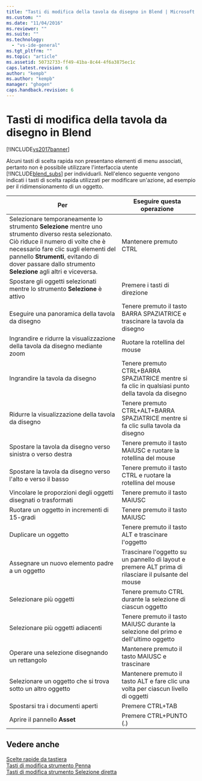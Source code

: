 ```yaml
---
title: "Tasti di modifica della tavola da disegno in Blend | Microsoft Docs"
ms.custom: ""
ms.date: "11/04/2016"
ms.reviewer: ""
ms.suite: ""
ms.technology: 
  - "vs-ide-general"
ms.tgt_pltfrm: ""
ms.topic: "article"
ms.assetid: 50732733-ff49-41ba-8c44-4f6a3875ec1c
caps.latest.revision: 6
author: "kempb"
ms.author: "kempb"
manager: "ghogen"
caps.handback.revision: 6
---
```

# Tasti di modifica della tavola da disegno in Blend
[!INCLUDE[vs2017banner](../code-quality/includes/vs2017banner.md)]

Alcuni tasti di scelta rapida non presentano elementi di menu associati, pertanto non è possibile utilizzare l'interfaccia utente [!INCLUDE[blend_subs](../debugger/includes/blend_subs_md.md)] per individuarli.  Nell'elenco seguente vengono indicati i tasti di scelta rapida utilizzati per modificare un'azione, ad esempio per il ridimensionamento di un oggetto.  
  
|Per|Eseguire questa operazione|  
|---------|--------------------------------|  
|Selezionare temporaneamente lo strumento **Selezione** mentre uno strumento diverso resta selezionato. Ciò riduce il numero di volte che è necessario fare clic sugli elementi del pannello **Strumenti**, evitando di dover passare dallo strumento **Selezione** agli altri e viceversa.|Mantenere premuto CTRL|  
|Spostare gli oggetti selezionati mentre lo strumento **Selezione** è attivo|Premere i tasti di direzione|  
|Eseguire una panoramica della tavola da disegno|Tenere premuto il tasto BARRA SPAZIATRICE e trascinare la tavola da disegno|  
|Ingrandire e ridurre la visualizzazione della tavola da disegno mediante zoom|Ruotare la rotellina del mouse|  
|Ingrandire la tavola da disegno|Tenere premuto CTRL\+BARRA SPAZIATRICE mentre si fa clic in qualsiasi punto della tavola da disegno|  
|Ridurre la visualizzazione della tavola da disegno|Tenere premuto CTRL\+ALT\+BARRA SPAZIATRICE mentre si fa clic sulla tavola da disegno|  
|Spostare la tavola da disegno verso sinistra o verso destra|Tenere premuto il tasto MAIUSC e ruotare la rotellina del mouse|  
|Spostare la tavola da disegno verso l'alto e verso il basso|Tenere premuto il tasto CTRL e ruotare la rotellina del mouse|  
|Vincolare le proporzioni degli oggetti disegnati o trasformati|Tenere premuto il tasto MAIUSC|  
|Ruotare un oggetto in incrementi di 15\-gradi|Tenere premuto il tasto MAIUSC|  
|Duplicare un oggetto|Tenere premuto il tasto ALT e trascinare l'oggetto|  
|Assegnare un nuovo elemento padre a un oggetto|Trascinare l'oggetto su un pannello di layout e premere ALT prima di rilasciare il pulsante del mouse|  
|Selezionare più oggetti|Tenere premuto CTRL durante la selezione di ciascun oggetto|  
|Selezionare più oggetti adiacenti|Tenere premuto il tasto MAIUSC durante la selezione del primo e dell'ultimo oggetto|  
|Operare una selezione disegnando un rettangolo|Mantenere premuto il tasto MAIUSC e trascinare|  
|Selezionare un oggetto che si trova sotto un altro oggetto|Mantenere premuto il tasto ALT e fare clic una volta per ciascun livello di oggetti|  
|Spostarsi tra i documenti aperti|Premere CTRL\+TAB|  
|Aprire il pannello **Asset**|Premere CTRL\+PUNTO \(.\)|  
  
## Vedere anche  
 [Scelte rapide da tastiera](../designers/keyboard-shortcuts-in-blend.md)   
 [Tasti di modifica strumento Penna](../designers/pen-tool-modifier-keys-in-blend.md)   
 [Tasti di modifica strumento Selezione diretta](../designers/direct-selection-tool-modifier-keys-in-blend.md)